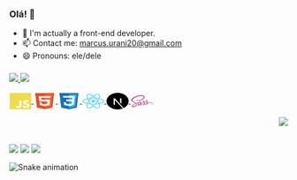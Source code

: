 ### Olá! 👋

- 🌱 I'm actually a front-end developer.
- 📫 Contact me: marcus.urani20@gmail.com
- 😄 Pronouns: ele/dele

###

 <div>
  <a href="https://github.com/MarcusUrani">
  <img height="180em" src="https://github-readme-stats.vercel.app/api?username=MarcusUrani&show_icons=true&theme=dracula&include_all_commits=true&count_private=true"/>
  <img height="180em" src="https://github-readme-stats.vercel.app/api/top-langs/?username=MarcusUrani&layout=compact&langs_count=7&theme=dracula"/>
</div>
<div style="display: inline_block"><br>
  <img align="center" alt="Marcus-Js" height="30" width="40" src="https://raw.githubusercontent.com/devicons/devicon/master/icons/javascript/javascript-plain.svg">
  <img align="center" alt="Marcus-HTML" height="30" width="40" src="https://raw.githubusercontent.com/devicons/devicon/master/icons/html5/html5-original.svg">
  <img align="center" alt="Marcus-CSS" height="30" width="40" src="https://raw.githubusercontent.com/devicons/devicon/master/icons/css3/css3-original.svg">
 <img align="center" alt="Marcus-React" height="30" width="40" src="https://raw.githubusercontent.com/devicons/devicon/master/icons/react/react-original.svg">
 <img align="center" alt="Marcus-Next" height="30" width="40" src="https://raw.githubusercontent.com/devicons/devicon/master/icons/nextjs/nextjs-original.svg">
 <img align="center" alt="Marcus-Sass" height="30" width="40" src="https://raw.githubusercontent.com/devicons/devicon/master/icons/sass/sass-original.svg">
 
</div>
 <p  align="right">
  <img width="250" src="https://media3.giphy.com/media/BWD3CtcudWL28/giphy.gif?cid=ecf05e475extmrgs2pgu2q5os8fba4enw5afgf8w9yblpyaq&rid=giphy.gif&ct=g">
 </p>
 
 ##
 
<div> 
  <a href="https://instagram.com/marcusvgu" target="_blank"><img src="https://img.shields.io/badge/-Instagram-%23E4405F?style=for-the-badge&logo=instagram&logoColor=white" target="_blank"></a>
  <a href = "mailto:marcus.urani20@gmail.com"><img src="https://img.shields.io/badge/-Gmail-%23333?style=for-the-badge&logo=gmail&logoColor=white" target="_blank"></a>
  <a href="https://www.linkedin.com/in/marcus-vinícius-553a4b21b/" target="_blank"><img src="https://img.shields.io/badge/-LinkedIn-%230077B5?style=for-the-badge&logo=linkedin&logoColor=white" target="_blank"></a> 
 </div>

![Snake animation](https://github.com/MarcusUrani/MarcusUrani/blob/output/github-contribution-grid-snake.svg)
